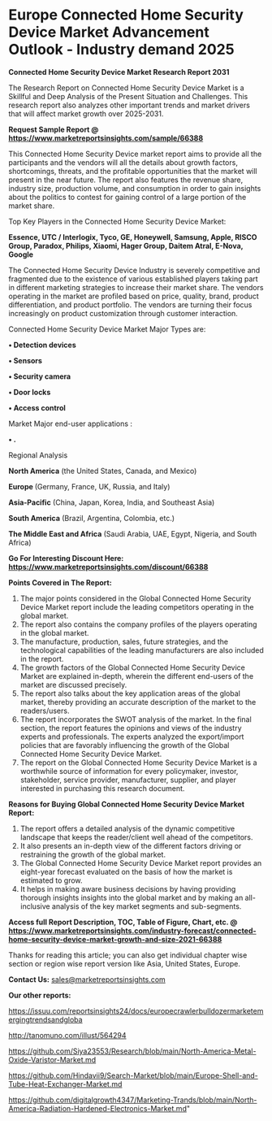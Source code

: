 # Europe Connected Home Security Device Market Advancement Outlook - Industry demand 2025

<strong>Connected Home Security Device Market Research Report 2031</strong>

The Research Report on Connected Home Security Device Market is a Skillful and Deep Analysis of the Present Situation and Challenges. This research report also analyzes other important trends and market drivers that will affect market growth over 2025-2031.

<strong>Request Sample Report @ <a href=https://www.marketreportsinsights.com/sample/66388>https://www.marketreportsinsights.com/sample/66388</a></strong>

This Connected Home Security Device market report aims to provide all the participants and the vendors will all the details about growth factors, shortcomings, threats, and the profitable opportunities that the market will present in the near future. The report also features the revenue share, industry size, production volume, and consumption in order to gain insights about the politics to contest for gaining control of a large portion of the market share.

Top Key Players in the Connected Home Security Device Market:

<strong>Essence, UTC / Interlogix, Tyco, GE, Honeywell, Samsung, Apple, RISCO Group, Paradox, Philips, Xiaomi, Hager Group, Daitem Atral, E-Nova, Google</strong>

The Connected Home Security Device Industry is severely competitive and fragmented due to the existence of various established players taking part in different marketing strategies to increase their market share. The vendors operating in the market are profiled based on price, quality, brand, product differentiation, and product portfolio. The vendors are turning their focus increasingly on product customization through customer interaction.

Connected Home Security Device Market Major Types are:

<strong>• Detection devices

• Sensors

• Security camera

• Door locks

• Access control</strong>

Market Major end-user applications :

<strong>• .</strong>

Regional Analysis

</u><strong><b>North America</b></strong> (the United States, Canada, and Mexico)

<strong><b>Europe </b></strong>(Germany, France, UK, Russia, and Italy)

<strong><b>Asia-Pacific</b></strong> (China, Japan, Korea, India, and Southeast Asia)

<strong><b>South America</b></strong> (Brazil, Argentina, Colombia, etc.)

<strong><b>The Middle East and Africa</b></strong> (Saudi Arabia, UAE, Egypt, Nigeria, and South Africa)

<strong>Go For Interesting Discount Here: <a href=https://www.marketreportsinsights.com/discount/66388>https://www.marketreportsinsights.com/discount/66388</a></strong>

<strong>Points Covered in The Report:</strong>
<ol>
  <li>The major points considered in the Global Connected Home Security Device Market report include the leading competitors operating in the global market.</li>
  <li>The report also contains the company profiles of the players operating in the global market.</li>
  <li>The manufacture, production, sales, future strategies, and the technological capabilities of the leading manufacturers are also included in the report.</li>
  <li>The growth factors of the Global Connected Home Security Device Market are explained in-depth, wherein the different end-users of the market are discussed precisely.</li>
  <li>The report also talks about the key application areas of the global market, thereby providing an accurate description of the market to the readers/users.</li>
  <li>The report incorporates the SWOT analysis of the market. In the final section, the report features the opinions and views of the industry experts and professionals. The experts analyzed the export/import policies that are favorably influencing the growth of the Global Connected Home Security Device Market.</li>
  <li>The report on the Global Connected Home Security Device Market is a worthwhile source of information for every policymaker, investor, stakeholder, service provider, manufacturer, supplier, and player interested in purchasing this research document.</li>
</ol>
<strong>Reasons for Buying Global Connected Home Security Device Market Report:</strong>

<ol>
  <li>The report offers a detailed analysis of the dynamic competitive landscape that keeps the reader/client well ahead of the competitors.</li>
  <li>It also presents an in-depth view of the different factors driving or restraining the growth of the global market.</li>
  <li>The Global Connected Home Security Device Market report provides an eight-year forecast evaluated on the basis of how the market is estimated to grow.</li>
  <li>It helps in making aware business decisions by having providing thorough insights insights into the global market and by making an all-inclusive analysis of the key market segments and sub-segments.</li>
</ol>
<strong>Access full Report Description, TOC, Table of Figure, Chart, etc. @ <a href=https://www.marketreportsinsights.com/industry-forecast/connected-home-security-device-market-growth-and-size-2021-66388>https://www.marketreportsinsights.com/industry-forecast/connected-home-security-device-market-growth-and-size-2021-66388</a></strong>


Thanks for reading this article; you can also get individual chapter wise section or region wise report version like Asia, United States, Europe.

<strong>Contact Us:</strong>
sales@marketreportsinsights.com

<strong>Our other reports:</strong>

<a href=https://issuu.com/reportsinsights24/docs/europecrawlerbulldozermarketemergingtrendsandgloba>https://issuu.com/reportsinsights24/docs/europecrawlerbulldozermarketemergingtrendsandgloba</a>

<a href=http://tanomuno.com/illust/564294>http://tanomuno.com/illust/564294</a>

<a href=https://github.com/Siya23553/Research/blob/main/North-America-Metal-Oxide-Varistor-Market.md>https://github.com/Siya23553/Research/blob/main/North-America-Metal-Oxide-Varistor-Market.md</a>

<a href=https://github.com/Hindavii9/Search-Market/blob/main/Europe-Shell-and-Tube-Heat-Exchanger-Market.md>https://github.com/Hindavii9/Search-Market/blob/main/Europe-Shell-and-Tube-Heat-Exchanger-Market.md</a>

<a href=https://github.com/digitalgrowth4347/Marketing-Trands/blob/main/North-America-Radiation-Hardened-Electronics-Market.md>https://github.com/digitalgrowth4347/Marketing-Trands/blob/main/North-America-Radiation-Hardened-Electronics-Market.md</a>"
